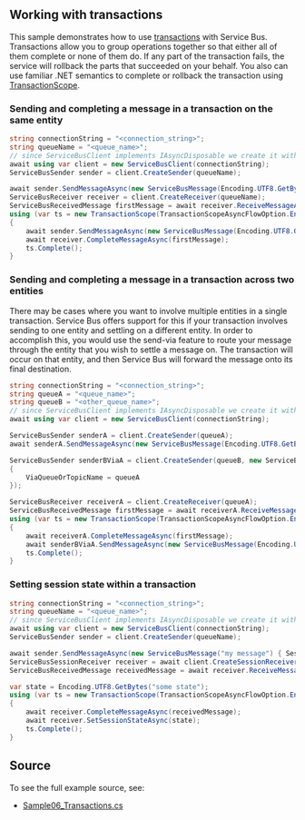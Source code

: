 ## Working with transactions

This sample demonstrates how to use [transactions](https://docs.microsoft.com/azure/service-bus-messaging/service-bus-transactions) with Service Bus. Transactions allow you to group operations together so that either all of them complete or none of them do. If any part of the transaction fails, the service will rollback the parts that succeeded on your behalf. You also can use familiar .NET semantics to complete or rollback the transaction using [TransactionScope](https://docs.microsoft.com/dotnet/api/system.transactions.transactionscope?view=netcore-3.1).

### Sending and completing a message in a transaction on the same entity

```C# Snippet:ServiceBusTransactionalSend
string connectionString = "<connection_string>";
string queueName = "<queue_name>";
// since ServiceBusClient implements IAsyncDisposable we create it with "await using"
await using var client = new ServiceBusClient(connectionString);
ServiceBusSender sender = client.CreateSender(queueName);

await sender.SendMessageAsync(new ServiceBusMessage(Encoding.UTF8.GetBytes("First")));
ServiceBusReceiver receiver = client.CreateReceiver(queueName);
ServiceBusReceivedMessage firstMessage = await receiver.ReceiveMessageAsync();
using (var ts = new TransactionScope(TransactionScopeAsyncFlowOption.Enabled))
{
    await sender.SendMessageAsync(new ServiceBusMessage(Encoding.UTF8.GetBytes("Second")));
    await receiver.CompleteMessageAsync(firstMessage);
    ts.Complete();
}
```

### Sending and completing a message in a transaction across two entities

There may be cases where you want to involve multiple entities in a single transaction. Service Bus offers support for this if your transaction involves sending to one entity and settling on a different entity. In order to accomplish this, you would use the send-via feature to route your message through the entity that you wish to settle a message on. The transaction will occur on that entity, and then Service Bus will forward the message onto its final destination.

```C# Snippet:ServiceBusTransactionalSendVia
string connectionString = "<connection_string>";
string queueA = "<queue_name>";
string queueB = "<other_queue_name>";
// since ServiceBusClient implements IAsyncDisposable we create it with "await using"
await using var client = new ServiceBusClient(connectionString);

ServiceBusSender senderA = client.CreateSender(queueA);
await senderA.SendMessageAsync(new ServiceBusMessage(Encoding.UTF8.GetBytes("First")));

ServiceBusSender senderBViaA = client.CreateSender(queueB, new ServiceBusSenderOptions
{
    ViaQueueOrTopicName = queueA
});

ServiceBusReceiver receiverA = client.CreateReceiver(queueA);
ServiceBusReceivedMessage firstMessage = await receiverA.ReceiveMessageAsync();
using (var ts = new TransactionScope(TransactionScopeAsyncFlowOption.Enabled))
{
    await receiverA.CompleteMessageAsync(firstMessage);
    await senderBViaA.SendMessageAsync(new ServiceBusMessage(Encoding.UTF8.GetBytes("Second")));
    ts.Complete();
}
```

### Setting session state within a transaction

```C# Snippet:ServiceBusTransactionalSetSessionState
string connectionString = "<connection_string>";
string queueName = "<queue_name>";
// since ServiceBusClient implements IAsyncDisposable we create it with "await using"
await using var client = new ServiceBusClient(connectionString);
ServiceBusSender sender = client.CreateSender(queueName);

await sender.SendMessageAsync(new ServiceBusMessage("my message") { SessionId = "sessionId" });
ServiceBusSessionReceiver receiver = await client.CreateSessionReceiverAsync(queueName);
ServiceBusReceivedMessage receivedMessage = await receiver.ReceiveMessageAsync();

var state = Encoding.UTF8.GetBytes("some state");
using (var ts = new TransactionScope(TransactionScopeAsyncFlowOption.Enabled))
{
    await receiver.CompleteMessageAsync(receivedMessage);
    await receiver.SetSessionStateAsync(state);
    ts.Complete();
}
```

## Source

To see the full example source, see:

* [Sample06_Transactions.cs](https://github.com/Azure/azure-sdk-for-net/blob/master/sdk/servicebus/Azure.Messaging.ServiceBus/tests/Samples/Sample06_Transactions.cs)
